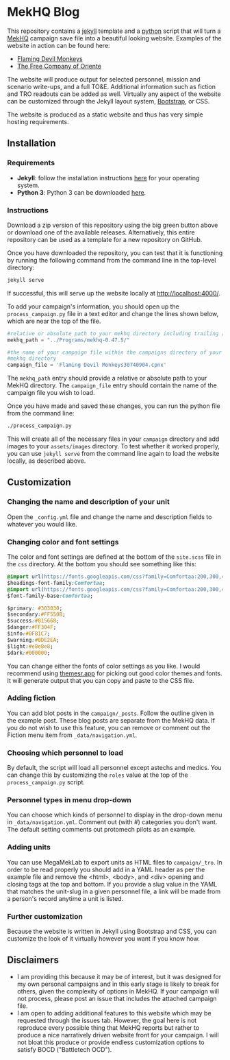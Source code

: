 # MekHQ Blog

This repository contains a [jekyll](https://jekyllrb.com/) template and a [python](https://www.python.org/) script that will turn a [MekHQ](https://megamek.org/) campaign save file into a beautiful looking website. Examples of the website in action can be found here:

- [Flaming Devil Monkeys](https://flaming-devil-monkeys.netlify.app)
- [The Free Company of Oriente](/https://free-company-oriente.netlify.app)

The website will produce output for selected personnel, mission and scenario write-ups, and a full TO&E. Additional information such as fiction and TRO readouts can be added as well. Virtually any aspect of the website can be customized through the Jekyll layout system, [Bootstrap](https://getbootstrap.com/), or CSS. 

The website is produced as a static website and thus has very simple hosting requirements.

## Installation

### Requirements

- **Jekyll**: follow the installation instructions [here](https://jekyllrb.com/docs/installation/) for your operating system.
- **Python 3**: Python 3 can be downloaded [here](https://www.python.org/downloads/).

### Instructions

Download a zip version of this repository using the big green button above or download one of the available releases. Alternatively, this entire repository can be used as a template for a new repository on GitHub. 

Once you have downloaded the repository, you can test that it is functioning by running the following command from the command line in the top-level directory:

```bash
jekyll serve
```

If successful, this will serve up the website locally at [http://localhost:4000/](http://localhost:4000/).

To add your campaign's information, you should open up the `process_campaign.py` file in a text editor and change the lines shown below, which are near the top of the file.

```py
#relative or absolute path to your mekhq directory including trailing /
mekhq_path = "../Programs/mekhq-0.47.5/"

#the name of your campaign file within the campaigns directory of your 
#mekhq directory
campaign_file = 'Flaming Devil Monkeys30740904.cpnx'
```

The `mekhq_path` entry should provide a relative or absolute path to your MekHQ directory. The `campaign_file` entry should contain the name of the campaign file you wish to load.

Once you have made and saved these changes, you can run the python file from the command line:

```bash
./process_campaign.py
```

This will create all of the necessary files in your `campaign` directory and add images to your `assets/images` directory. To test whether it worked properly, you can use `jekyll serve` from the command line again to load the website locally, as described above.

## Customization

### Changing the name and description of your unit

Open the `_config.yml` file and change the name and description fields to whatever you would like.

### Changing color and font settings

The color and font settings are defined at the bottom of the `site.scss` file in the `css` directory. At the bottom you should see something like this:

```css
@import url(https://fonts.googleapis.com/css?family=Comfortaa:200,300,400,700);
$headings-font-family:Comfortaa;
@import url(https://fonts.googleapis.com/css?family=Comfortaa:200,300,400,700);
$font-family-base:Comfortaa;

$primary: #303030;
$secondary:#FF550B;
$success:#015668;
$danger:#FF304F;
$info:#0F81C7;
$warning:#0DE2EA;
$light:#e8e8e8;
$dark:#000000;
```

You can change either the fonts of color settings as you like. I would recommend using [themesr.app](https://themestr.app/theme) for picking out good color themes and fonts. It will generate output that you can copy and paste to the CSS file.

### Adding fiction

You can add blot posts in the `campaign/_posts`. Follow the outline given in the example post. These blog posts are separate from the MekHQ data. If you do not wish to use this feature, you can remove or comment out the Fiction menu item from `_data/navigation.yml`.

### Choosing which personnel to load 

By default, the script will load all personnel except astechs and medics. You can change this by customizing the `roles` value at the top of the `process_campaign.py` script.

### Personnel types in menu drop-down

You can choose which kinds of personnel to display in the drop-down menu in `_data/navigation.yml`.  Comment out (with #) categories you don't want. The default setting comments out protomech pilots as an example.

### Adding units

You can use MegaMekLab to export units as HTML files to `campaign/_tro`. In order to be read properly you should add in a YAML header as per the example file and remove the \<html\>, \<body\>, and \<div\> opening and closing tags at the top and bottom. If you provide a slug value in the YAML that matches the unit-slug in a given personnel file, a link will be made from a person's record anytime a unit is listed.

### Further customization

Because the website is written in Jekyll using Bootstrap and CSS, you can customize the look of it virtually however you want if you know how.

## Disclaimers

- I am providing this because it may be of interest, but it was designed for my own personal campaigns and in this early stage is likely to break for others, given the complexity of options in MekHQ. If your campaign will not process, please post an issue that includes the attached campaign file. 
- I am open to adding additional features to this website which may be requested through the issues tab. However, the goal here is not reproduce every possible thing that MekHQ reports but rather to produce a nice narratively driven website front for your campaign. I will not bloat this produce or provide endless customization options to satisfy BOCD ("Battletech OCD"). 
